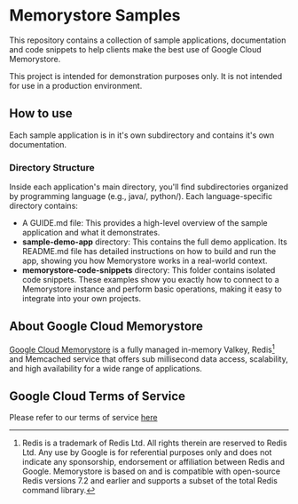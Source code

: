 # Memorystore Samples
This repository contains a collection of sample applications, documentation and code snippets to help clients make the best use of Google Cloud Memorystore.

This project is intended for demonstration purposes only. It is not
intended for use in a production environment.

## How to use
Each sample application is in it's own subdirectory and contains it's own documentation. 

### Directory Structure
Inside each application's main directory, you'll find subdirectories organized by programming language (e.g., java/, python/). Each language-specific directory contains:
- A GUIDE.md file: This provides a high-level overview of the sample application and what it demonstrates.
- **sample-demo-app** directory: This contains the full demo application. Its README.md file has detailed instructions on how to build and run the app, showing you how Memorystore works in a real-world context.
- **memorystore-code-snippets** directory: This folder contains isolated code snippets. These examples show you exactly how to connect to a Memorystore instance and perform basic operations, making it easy to integrate into your own projects.

## About Google Cloud Memorystore
[Google Cloud Memorystore](https://cloud.google.com/memorystore) is a fully managed in-memory Valkey, Redis[^redis] and Memcached service that offers sub millisecond data access, scalability, and high availability for a wide range of applications. 

## Google Cloud Terms of Service
Please refer to our terms of service [here](https://cloud.google.com/terms/service-terms)

[^redis]: Redis is a trademark of Redis Ltd. All rights therein are reserved to Redis Ltd. Any use by Google is for referential purposes only and does not indicate any sponsorship, endorsement or affiliation between Redis and Google. Memorystore is based on and is compatible with open-source Redis versions 7.2 and earlier and supports a subset of the total Redis command library.
